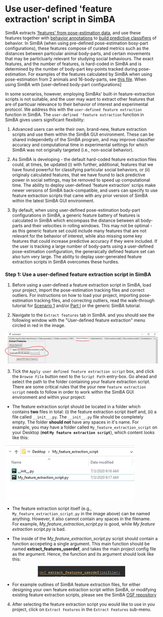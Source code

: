 # Use user-defined 'feature extraction' script in SimBA

SimBA extracts ['features' from pose-estimation data](https://github.com/sgoldenlab/simba/blob/master/docs/tutorial.md#step-5-extract-features), and use these features together with [behavior annotations](https://github.com/sgoldenlab/simba/blob/master/docs/tutorial.md#step-6-label-behavior) to [build predictive classifiers](https://github.com/sgoldenlab/simba/blob/master/docs/tutorial.md#step-7-train-machine-model) of behavior. In SimBA (when using pre-defined pose-estimation bosy-part configurations), these features compose of curated metrics such as the distances between particular animal body-parts, and certain movements that may be particluarly relevant for studying social behaviours. The exact features, and the number of features, is hard-coded in SimBA and is determined by the number of body-part key-points tracked during pose-estimation. For examples of the features calculated by SimBA when using pose-estimation from 2 animals and 16-body-parts, see [this file](https://github.com/sgoldenlab/simba/blob/master/misc/Feature_description.csv). When using SimBA with [user-defined body-part configurations]

In some scenarios, however, employing SimBAs' built-in feature-extraction scripts is not suitable, and the user may want to extract other features that are of particuar relevance to their behavior of interest and experimental protocol. We address this with the `user-defined feature extraction` function in SimBA.  The `user-defined 'feature extraction` function in SimBA gives users significant flexibility:

1. Advanced users can write their own, brand-new, feature extraction scripts and use them within the SimBA GUI environment. These can be shared independetly of the SimBA program, and may improve classifier accuracy and computational time in experimental settings for which SimBA was not originally targeted (i.e., non-social behavior). 

2. As SimBA is developing - the default hard-coded feature extraction files could, at times, be updated (i) with further, additional, features that we have found powerful for classifying particular social behaviors, or (ii) originaly calculated features, that we have found to lack predictive power in social settings, may be removed to speed up computational time. The ability to deploy user-defined 'feature extraction' scrips make newer versions of SimBA back-compatible, and users can specify to use feature extraction scripts that came with any prior version of SimBA within the latest SimBA GUI environment.      

3. By default, when using user-defined pose-estimation body-part configurations in SimBA, a generic feature battery of features is calculated in SimBA which encompass the distance between all body-parts and their velocities in rolling windows.  This may  not be optimal - as this generic feature set could include many features that are not relevant for the behavior of interest, while also missing some key features that could increase predictive accuracy if they were included. If the user is tracking a large number of body-parts using a user-defined pose-estimation configuration, the generaically defined feature set can also turn very large. The ability to deplay user-generated feature extraction scripts in SimBA overcomes these hurdles.

### Step 1: Use a user-defined feature extraction script in SimBA

1. Before using a user-defined a feature extraction script in SimBA, load your project, import the pose-estimation tracking files and correct outliers. For instructions on how to load your project, importing pose-estimation tracking files, and correcting outliers, read the walk-through tutorial for [Scenario 1](https://github.com/sgoldenlab/simba/blob/master/docs/Scenario1.md) and/or [Part I](https://github.com/sgoldenlab/simba/blob/master/docs/tutorial.md#step-1-generate-project-config%5D) or the generic SimBA tutorial.  

2. Navigate to the `Extract features` tab in SimBA. and you should see the following window with the "User-defined feature extraction" menu circled in red in the image. 

![alt-text-1](/images/feat_1.JPG "Feat_1")

3. Tick the `Apply user defined feature extraction script` box, and click the `Browse File` button next to the `Script Path` entry-box. Go ahead and select the path to the folder containing your feature extraction script. There are some critical rules that the your new `feature extraction script` needs to follow in order to work within the SimBA GUI environment and within your project:

* The feature extraction script should be located in a folder which contains **two** files in total: (i) the feature extraction script itself and, (ii) a file called `__init__.py`. The `__init__.py` file should be completely empty. The folder **should not** have any spaces in it's name. For example, you may have a folder called `My_feature_extraction_script` on your Desktop (**not `My feature extraction script`**), which content looks like this:

![alt-text-1](/images/feat_3.JPG "Feat_3")

* The feature extraction script itself (e.g., `My_feature_extraction_script.py` in the image above) can be named anything. However, it also cannot contain any spaces in the filename. For example, *My_feature_extraction_script.py* is good, while *My feature extraction script.py* is bad.

* The inside of the *My_feature_extraction_script.py* script should contain a function accepeting a single argument. This main function should be named **extract_features_userdef**, and takes the main project config file as the argument. Hence, the function and its argument should look like this: 

<p align="center">
  <img width="288" height="35" src="/images/defextractf.PNG">
</p>

* For example outlines of SimBA feature extraction files, for either designing your own feature extraction script within SimBA, or modifying existing feature extraction scripts, please see the SimBA [OSF repository](https://osf.io/emxyw/)

4. After selecting the feature extraction script you would like to use in you project, click on `Extract Features` in the `Extract Features` sub-menu. 


